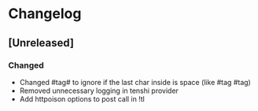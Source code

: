 # Changelog

## [Unreleased]
### Changed
- Changed #tag# to ignore if the last char inside is space (like #tag #tag)
- Removed unnecessary logging in tenshi provider
- Add httpoison options to post call in !tl
